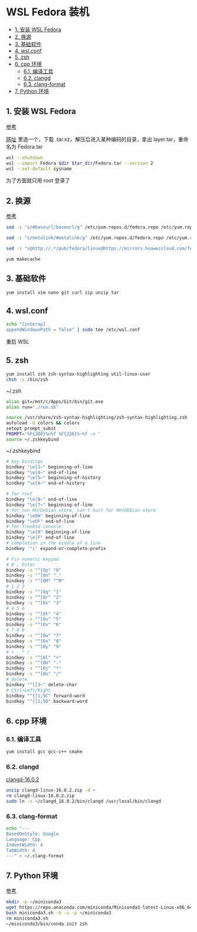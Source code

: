 # WSL Fedora 装机

- [1. 安装 WSL Fedora](#1-安装-wsl-fedora)
- [2. 换源](#2-换源)
- [3. 基础软件](#3-基础软件)
- [4. wsl.conf](#4-wslconf)
- [5. zsh](#5-zsh)
- [6. cpp 环境](#6-cpp-环境)
  - [6.1. 编译工具](#61-编译工具)
  - [6.2. clangd](#62-clangd)
  - [6.3. clang-format](#63-clang-format)
- [7. Python 环境](#7-python-环境)

## 1. 安装 WSL Fedora

[参考](https://zhuanlan.zhihu.com/p/513046463)

[网址](https://koji.fedoraproject.org/koji/packageinfo?packageID=26387) 里选一个，下载 .tar.xz，解压后进入某种编码的目录，拿出 layer.tar，重命名为 Fedora.tar

```sh
wsl --shutdown
wsl --import Fedora $dir $tar_dir/Fedora.tar --version 2
wsl --set-default sysname
```

为了方面就只用 root 登录了

## 2. 换源

[参考](https://mirrors.huaweicloud.com/mirrorDetail/5ea14dee7c04483df02c7103)

```sh
sed -i "s/#baseurl/baseurl/g" /etc/yum.repos.d/fedora.repo /etc/yum.repos.d/fedora-updates.repo /etc/yum.repos.d/fedora-modular.repo /etc/yum.repos.d/fedora-updates-modular.repo

sed -i "s/metalink/#metalink/g" /etc/yum.repos.d/fedora.repo /etc/yum.repos.d/fedora-updates.repo /etc/yum.repos.d/fedora-modular.repo /etc/yum.repos.d/fedora-updates-modular.repo

sed -i "s@http://.*/pub/fedora/linux@https://mirrors.huaweicloud.com/fedora@g" /etc/yum.repos.d/fedora.repo /etc/yum.repos.d/fedora-updates.repo /etc/yum.repos.d/fedora-modular.repo /etc/yum.repos.d/fedora-updates-modular.repo
```

`yum makecache`

## 3. 基础软件

```sh
yum install vim nano git curl zip unzip tar
```

## 4. wsl.conf

```sh
echo "[interop]
appendWindowsPath = false" | sudo tee /etc/wsl.conf
```

重启 WSL

## 5. zsh

```sh
yum install zsh zsh-syntax-highlighting util-linux-user
chsh -s /bin/zsh
```

~/.zsh

```sh
alias git=/mnt/c/Apps/Git/bin/git.exe
alias run="./run.sh"

source /usr/share/zsh-syntax-highlighting/zsh-syntax-highlighting.zsh
autoload -U colors && colors
setopt prompt_subst
PROMPT='%F{208}%n%f %F{226}%~%f -> '
source ~/.zshkeybind
```

~/.zshkeybind

```sh
# key bindings
bindkey "\e[1~" beginning-of-line
bindkey "\e[4~" end-of-line
bindkey "\e[5~" beginning-of-history
bindkey "\e[6~" end-of-history

# for rxvt
bindkey "\e[8~" end-of-line
bindkey "\e[7~" beginning-of-line
# for non RH/Debian xterm, can't hurt for RH/DEbian xterm
bindkey "\eOH" beginning-of-line
bindkey "\eOF" end-of-line
# for freebsd console
bindkey "\e[H" beginning-of-line
bindkey "\e[F" end-of-line
# completion in the middle of a line
bindkey '^i' expand-or-complete-prefix

# Fix numeric keypad  
# 0 . Enter  
bindkey -s "^[Op" "0"
bindkey -s "^[On" "."
bindkey -s "^[OM" "^M"
# 1 2 3  
bindkey -s "^[Oq" "1"
bindkey -s "^[Or" "2"
bindkey -s "^[Os" "3"
# 4 5 6  
bindkey -s "^[Ot" "4"
bindkey -s "^[Ou" "5"
bindkey -s "^[Ov" "6"
# 7 8 9  
bindkey -s "^[Ow" "7"
bindkey -s "^[Ox" "8"
bindkey -s "^[Oy" "9"
# + - * /  
bindkey -s "^[Ol" "+"
bindkey -s "^[Om" "-"
bindkey -s "^[Oj" "*"
bindkey -s "^[Oo" "/"
# delete
bindkey "^[[3~" delete-char
# Ctrl+Left/Right
bindkey "^[[1;5C" forward-word
bindkey "^[[1;5D" backward-word
```

## 6. cpp 环境

### 6.1. 编译工具

```sh
yum install gcc gcc-c++ cmake
```

### 6.2. clangd

[clangd-16.0.2](https://github.com/clangd/clangd/releases/download/16.0.2/clangd-linux-16.0.2.zip)

```sh
unzip clangd-linux-16.0.2.zip -d ~
rm clangd-linux-16.0.2.zip
sudo ln -s ~/clangd_16.0.2/bin/clangd /usr/local/bin/clangd
```

### 6.3. clang-format

```sh
echo "---
BasedOnStyle: Google
Language: Cpp
IndentWidth: 4
TabWidth: 4
---" > ~/.clang-format
```

## 7. Python 环境

[参考](https://docs.conda.io/projects/miniconda/en/latest/)

```sh
mkdir -p ~/miniconda3
wget https://repo.anaconda.com/miniconda/Miniconda3-latest-Linux-x86_64.sh -O miniconda3.sh
bash miniconda3.sh -b -u -p ~/miniconda3
rm miniconda3.sh
~/miniconda3/bin/conda init zsh
```
